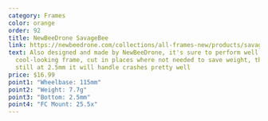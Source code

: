 ```yaml
---
category: Frames
color: orange
order: 92
title: NewBeeDrone SavageBee
link: https://newbeedrone.com/collections/all-frames-new/products/savagebee-frame
text: Also designed and made by NewBeeDrone, it's sure to perform well. A pretty
  cool-looking frame, cut in places where not needed to save weight, though
  still at 2.5mm it will handle crashes pretty well
price: $16.99
point1: "Wheelbase: 115mm"
point2: "Weight: 7.7g"
point3: "Bottom: 2.5mm"
point4: "FC Mount: 25.5x"
---
```


